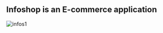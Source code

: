 ## Infoshop is an E-commerce application

![infos1](https://user-images.githubusercontent.com/53177468/103593750-f8eaf080-4ef6-11eb-9834-f8a474c9450e.PNG)


